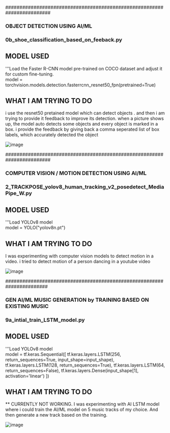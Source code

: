 ########################################################################  
### OBJECT DETECTION USING AI/ML
### 0b_shoe_classification_based_on_feeback.py

## MODEL USED
'''Load the Faster R-CNN model pre-trained on COCO dataset and adjust it for custom fine-tuning.  
model = torchvision.models.detection.fasterrcnn_resnet50_fpn(pretrained=True)  

## WHAT I AM TRYING TO DO
i use the resnet50 pretained model which can detect objects . and then i am trying to provide it feedback to improve its detection. when a picture shows up, the model auto detects some objects and every object is marked in a box. i provide the feedback by giving back a comma seperated list of box labels, which accurately detected the object

![image](https://github.com/user-attachments/assets/0577e7b9-ba47-4f96-8b16-d2cd60a2975f)
   
   
   
########################################################################  
### COMPUTER VISION / MOTION DETECTION USING AI/ML
### 2_TRACKPOSE_yolov8_human_tracking_v2_posedetect_MediaPipe_W.py

## MODEL USED
'''Load YOLOv8 model  
model = YOLO("yolov8n.pt")  

## WHAT I AM TRYING TO DO
I was experimenting with computer vision models to detect motion in a video. i tried to detect motion of a person dancing in a youtube video

![image](https://github.com/user-attachments/assets/151424f8-1b02-4de5-a8e4-512a99dc20a1)
   


#######################################################################   
### GEN AI/ML MUSIC GENERATION by TRAINING BASED ON EXISTING MUSIC
### 9a_intial_train_LSTM_model.py
## MODEL USED
'''Load YOLOv8 model  
model = tf.keras.Sequential([
    tf.keras.layers.LSTM(256, return_sequences=True, input_shape=input_shape),
    tf.keras.layers.LSTM(128, return_sequences=True),
    tf.keras.layers.LSTM(64, return_sequences=False),
    tf.keras.layers.Dense(input_shape[1], activation='linear')
])  

## WHAT I AM TRYING TO DO
** CURRENTLY NOT WORKING. I was experimenting with AI LSTM model where i could train the AI/ML model on 5 music tracks of my choice. And then generate a new track based on the training.  

![image](https://github.com/user-attachments/assets/375a6f43-1b16-4b6c-9b2e-9ac71c1d5d72)

